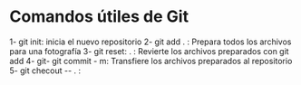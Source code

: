 # Comandos útiles de Git

1- git init: inicia el nuevo repositorio
2- git add . : Prepara todos los archivos para una fotografía
3- git reset: . : Revierte los archivos preparados con git add
4- git- git commit - m: Transfiere los archivos preparados al repositorio
5- git checout -- . :

